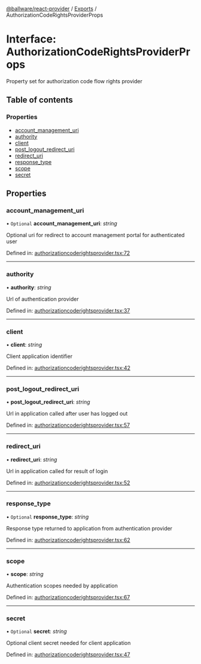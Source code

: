 [@ballware/react-provider](../README.md) / [Exports](../modules.md) / AuthorizationCodeRightsProviderProps

# Interface: AuthorizationCodeRightsProviderProps

Property set for authorization code flow rights provider

## Table of contents

### Properties

- [account\_management\_uri](authorizationcoderightsproviderprops.md#account_management_uri)
- [authority](authorizationcoderightsproviderprops.md#authority)
- [client](authorizationcoderightsproviderprops.md#client)
- [post\_logout\_redirect\_uri](authorizationcoderightsproviderprops.md#post_logout_redirect_uri)
- [redirect\_uri](authorizationcoderightsproviderprops.md#redirect_uri)
- [response\_type](authorizationcoderightsproviderprops.md#response_type)
- [scope](authorizationcoderightsproviderprops.md#scope)
- [secret](authorizationcoderightsproviderprops.md#secret)

## Properties

### account\_management\_uri

• `Optional` **account\_management\_uri**: *string*

Optional uri for redirect to account management portal for authenticated user

Defined in: [authorizationcoderightsprovider.tsx:72](https://github.com/ballware/ballware-client/blob/5f55ce4/packages/react-provider/src/authorizationcoderightsprovider.tsx#L72)

___

### authority

• **authority**: *string*

Url of authentication provider

Defined in: [authorizationcoderightsprovider.tsx:37](https://github.com/ballware/ballware-client/blob/5f55ce4/packages/react-provider/src/authorizationcoderightsprovider.tsx#L37)

___

### client

• **client**: *string*

Client application identifier

Defined in: [authorizationcoderightsprovider.tsx:42](https://github.com/ballware/ballware-client/blob/5f55ce4/packages/react-provider/src/authorizationcoderightsprovider.tsx#L42)

___

### post\_logout\_redirect\_uri

• **post\_logout\_redirect\_uri**: *string*

Url in application called after user has logged out

Defined in: [authorizationcoderightsprovider.tsx:57](https://github.com/ballware/ballware-client/blob/5f55ce4/packages/react-provider/src/authorizationcoderightsprovider.tsx#L57)

___

### redirect\_uri

• **redirect\_uri**: *string*

Url in application called for result of login

Defined in: [authorizationcoderightsprovider.tsx:52](https://github.com/ballware/ballware-client/blob/5f55ce4/packages/react-provider/src/authorizationcoderightsprovider.tsx#L52)

___

### response\_type

• `Optional` **response\_type**: *string*

Response type returned to application from authentication provider

Defined in: [authorizationcoderightsprovider.tsx:62](https://github.com/ballware/ballware-client/blob/5f55ce4/packages/react-provider/src/authorizationcoderightsprovider.tsx#L62)

___

### scope

• **scope**: *string*

Authentication scopes needed by application

Defined in: [authorizationcoderightsprovider.tsx:67](https://github.com/ballware/ballware-client/blob/5f55ce4/packages/react-provider/src/authorizationcoderightsprovider.tsx#L67)

___

### secret

• `Optional` **secret**: *string*

Optional client secret needed for client application

Defined in: [authorizationcoderightsprovider.tsx:47](https://github.com/ballware/ballware-client/blob/5f55ce4/packages/react-provider/src/authorizationcoderightsprovider.tsx#L47)
